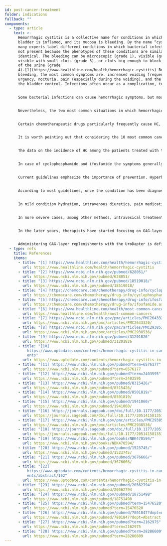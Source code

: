 ```yaml
---
id: post-cancer-treatment
folder: indications
fallback: ""
components:
  - type: article
    text: >-
      Hemorrhagic cystitis is a collective name for conditions in which the
      bladder is inflamed, and its mucosa is bleeding. By the name “cystitis”,
      many experts label different conditions in which bacterial infection is
      not present because the phenotypes of these conditions are similar or
      identical. The bleeding can be microscopic (grade 1), visible (grade 2),
      visible with small clots (grade 3), or clots big enough to block the flow
      of the urine (grade
      4).[1](https://www.healthline.com/health/hemorrhagic-cystitis) Besides the
      bleeding, the most common symptoms are: increased voiding frequency and
      urgency, nocturia, pain (especially during the voiding), and the loss of
      the bladder control. Infections often occur as a complication, too.


      Some bacterial infections can cause hemorrhagic symptoms, but most patients respond to the antibacterial treatment; therefore, these infections rarely lead to chronic and/or recurrent HC. Certain compounds used in the industry (e.g. aniline and toluidine) can cause HC as well. The condition usually ceases to exist once the patient stops being exposed to the toxin.[2](https://www.ncbi.nlm.nih.gov/pubmed/628051/) A couple of viruses may cause HC; however, the condition mostly develops either at a very young age (in which case it disappears in a couple of days), or if the patient’s immune system is severely compromised, e.g. after bone marrow or renal transplantation.[3](https://www.ncbi.nlm.nih.gov/pubmed/18519018/)


      Nevertheless, the two most common situations in which hemorrhagic cystitis emerges are associated with widely used methods of oncotherapy. It can develop after chemotherapy or radiotherapy. Thus, these conditions are often named chemotherapy cystitis and radiation cystitis, respectively. It should be pointed out that the definition of hemorrhagic cystitis is vague, and there are differences between authors and countries; several diseases are labeled as HCs regardless of their cause. Here, by this concept, the latter two, post-cancer conditions should be meant.


      Certain chemotherapeutic drugs particularly frequently cause HC, especially oxazaphosphorine compounds such as cyclophosphamide and ifosfamide. These drugs are widely used in several chemotherapeutic protocols, including treating solid tumors and lymphomas.[4](https://chemocare.com/chemotherapy/drug-info/cyclophosphamide.aspx),[5](https://chemocare.com/chemotherapy/drug-info/ifosfamide.aspx)


      It is worth pointing out that considering the 10 most common cancers[6](https://www.healthline.com/health/most-common-cancers) in the USA, cyclophosphamide and/or ifosfamide can be administered for the following conditions (frequency is in parentheses) breast cancer (1st), lung cancer (2nd), bladder cancer (6th), Non-Hodgkin’s lymphoma (7th), leukemia (10th). Regarding leukemia, there is a 30% chance for developing cystitis as a side effect.[7](https://www.ncbi.nlm.nih.gov/pmc/articles/PMC2643320/) Moreover, these are not the only chemotherapeutic drugs that can cause HC.


      The data on the incidence of HC among the patients treated with these drugs are controversial; it is said the occurrence is between 7–53%, about 0.6–15% of the patients experience severe bleeding.[8](https://www.ncbi.nlm.nih.gov/pmc/articles/PMC2938536/) Indeed, in many cases of the cancer treatment, the toxic effect that the drug expresses in the bladder limits the dosage. The incidence of radiation cystitis is 11–20% after the radiotherapy of the pelvic area.[9](https://www.ncbi.nlm.nih.gov/pubmed/31201826)


      In case of cyclophosphamide and ifosfamide the symptoms generally occur after the first dose is administered and last for 4–5 days.[10](https://www.uptodate.com/contents/hemorrhagic-cystitis-in-cancer-patients) On the other hand, certain other compounds like busulfan may trigger chemo-cystitis years after the exposure[11](https://www.ncbi.nlm.nih.gov/pubmed?term=6576177), and the adverse effect of a radiotherapy presenting as radiation cystitis may occur 10 or 20 years later, too.[12](https://www.ncbi.nlm.nih.gov/pubmed?term=2403595)


      Current guidelines emphasize the importance of prevention. Hyperhydration, continuous bladder irrigation (saline, with or without alkalization), hyperbaric oxygen therapy, administering mesna (a sulfhydryl compound), or intravesical sodium hyaluronate (for GAG-layer replenishment) are the most commonly used methods.[13](https://www.ncbi.nlm.nih.gov/pubmed/8315426/),[14](https://www.ncbi.nlm.nih.gov/pubmed/8501819/),[15](https://www.ncbi.nlm.nih.gov/pubmed/1941060/),[16](https://journals.sagepub.com/doi/full/10.1177/2051415813512647#) However, the data on their efficacy are controversial.


      According to most guidelines, once the condition has been diagnosed the suggested treatment greatly depends on the severity of the state (e.g.[17](https://www.ncbi.nlm.nih.gov/pmc/articles/PMC2938536/),[18](https://journals.sagepub.com/doi/full/10.1177/2051415813512647#)). Hemodynamic stability must be maintained in all cases, which makes blood transfusion often necessary.


      In mild condition hydration, intravenous diuretics, pain medication and anticholinergic bladder medication may be sufficient. Continuous bladder irrigation is considered to be effective, too.


      In more severe cases, among other methods, intravesical treatment is frequently applied. The therapy of chemo-cystitis usually lasts for some days, whereas for radiation cystitis for six months or even more.[19](https://www.ncbi.nlm.nih.gov/books/NBK470594/) There are several agents known for preventing bleeding. Aminocaproic acid (which is similar to amino acid lysine) inhibits plasminogen activation, which increases blood clotting.[20](https://www.ncbi.nlm.nih.gov/pubmed/1523745/) Alum (aluminum ammonium sulphate or aluminum potassium sulphate) causes protein precipitation and decreases capillary permeability.[21](https://www.ncbi.nlm.nih.gov/pubmed/3676666/) Silver nitrate causes chemical coagulation[22](https://www.uptodate.com/contents/hemorrhagic-cystitis-in-cancer-patients/abstract/102). Formalin, which is highly toxic, is used only if the patient has not responded to any other treatments; according to some guidelines, fulguration of the affected areas should be performed before that.


      In the later years, therapists have started focusing on GAG-layer replenishments, too. Hyaluronic acid, chondroitin sulphate and pentosan polysulfate sodium have already been used in the therapy of HC.[23](https://www.ncbi.nlm.nih.gov/pubmed/20562794),[24](https://www.ncbi.nlm.nih.gov/pubmed/18751498),[25](https://www.ncbi.nlm.nih.gov/pubmed?term=15476520). Prostaglandin and estrogens have been administered as well – the results are controversial, though[26](https://www.ncbi.nlm.nih.gov/pubmed/7801847?dopt=Abstract).[27](https://www.ncbi.nlm.nih.gov/pubmed?term=2162975),[28](https://www.ncbi.nlm.nih.gov/pubmed?term=28286609).


      Administering GAG-layer replenishments with the UroDapter is definitely an effective method regardless of the indication itself.
  - type: refs
    title: References
    items:
      - title: "[1] https://www.healthline.com/health/hemorrhagic-cystitis"
        url: https://www.healthline.com/health/hemorrhagic-cystitis
      - title: "[2] https://www.ncbi.nlm.nih.gov/pubmed/628051/"
        url: https://www.ncbi.nlm.nih.gov/pubmed/628051/
      - title: "[3] https://www.ncbi.nlm.nih.gov/pubmed/18519018/"
        url: https://www.ncbi.nlm.nih.gov/pubmed/18519018/
      - title: "[4] https://chemocare.com/chemotherapy/drug-info/cyclophosphamide.aspx"
        url: https://chemocare.com/chemotherapy/drug-info/cyclophosphamide.aspx
      - title: "[5] https://chemocare.com/chemotherapy/drug-info/ifosfamide.aspx"
        url: https://chemocare.com/chemotherapy/drug-info/ifosfamide.aspx
      - title: "[6] https://www.healthline.com/health/most-common-cancers"
        url: https://www.healthline.com/health/most-common-cancers
      - title: "[7] https://www.ncbi.nlm.nih.gov/pmc/articles/PMC2643320/"
        url: https://www.ncbi.nlm.nih.gov/pmc/articles/PMC2643320/
      - title: "[8] https://www.ncbi.nlm.nih.gov/pmc/articles/PMC2938536/"
        url: https://www.ncbi.nlm.nih.gov/pmc/articles/PMC2938536/
      - title: "[9] https://www.ncbi.nlm.nih.gov/pubmed/31201826"
        url: https://www.ncbi.nlm.nih.gov/pubmed/31201826
      - title: "[10]
          https://www.uptodate.com/contents/hemorrhagic-cystitis-in-cancer-pati\
          ents"
        url: https://www.uptodate.com/contents/hemorrhagic-cystitis-in-cancer-patients
      - title: "[11] https://www.ncbi.nlm.nih.gov/pubmed?term=6576177"
        url: https://www.ncbi.nlm.nih.gov/pubmed?term=6576177
      - title: "[12] https://www.ncbi.nlm.nih.gov/pubmed?term=2403595"
        url: https://www.ncbi.nlm.nih.gov/pubmed?term=2403595
      - title: "[13] https://www.ncbi.nlm.nih.gov/pubmed/8315426/"
        url: https://www.ncbi.nlm.nih.gov/pubmed/8315426/
      - title: "[14] https://www.ncbi.nlm.nih.gov/pubmed/8501819/"
        url: https://www.ncbi.nlm.nih.gov/pubmed/8501819/
      - title: "[15] https://www.ncbi.nlm.nih.gov/pubmed/1941060/"
        url: https://www.ncbi.nlm.nih.gov/pubmed/1941060/
      - title: "[16] https://journals.sagepub.com/doi/full/10.1177/2051415813512647"
        url: https://journals.sagepub.com/doi/full/10.1177/2051415813512647
      - title: "[17] https://www.ncbi.nlm.nih.gov/pmc/articles/PMC2938536/"
        url: https://www.ncbi.nlm.nih.gov/pmc/articles/PMC2938536/
      - title: "[18] https://journals.sagepub.com/doi/full/10.1177/2051415813512647"
        url: https://journals.sagepub.com/doi/full/10.1177/2051415813512647
      - title: "[19] https://www.ncbi.nlm.nih.gov/books/NBK470594/"
        url: https://www.ncbi.nlm.nih.gov/books/NBK470594/
      - title: "[20] https://www.ncbi.nlm.nih.gov/pubmed/1523745/"
        url: https://www.ncbi.nlm.nih.gov/pubmed/1523745/
      - title: "[21] https://www.ncbi.nlm.nih.gov/pubmed/3676666/"
        url: https://www.ncbi.nlm.nih.gov/pubmed/3676666/
      - title: "[22]
          https://www.uptodate.com/contents/hemorrhagic-cystitis-in-cancer-pati\
          ents/abstract/102"
        url: https://www.uptodate.com/contents/hemorrhagic-cystitis-in-cancer-patients/abstract/102
      - title: "[23] https://www.ncbi.nlm.nih.gov/pubmed/20562794"
        url: https://www.ncbi.nlm.nih.gov/pubmed/20562794
      - title: "[24] https://www.ncbi.nlm.nih.gov/pubmed/18751498"
        url: https://www.ncbi.nlm.nih.gov/pubmed/18751498
      - title: "[25] https://www.ncbi.nlm.nih.gov/pubmed?term=15476520"
        url: https://www.ncbi.nlm.nih.gov/pubmed?term=15476520
      - title: "[26] https://www.ncbi.nlm.nih.gov/pubmed/7801847?dopt=Abstract"
        url: https://www.ncbi.nlm.nih.gov/pubmed/7801847?dopt=Abstract
      - title: "[27] https://www.ncbi.nlm.nih.gov/pubmed?term=2162975"
        url: https://www.ncbi.nlm.nih.gov/pubmed?term=2162975
      - title: "[28] https://www.ncbi.nlm.nih.gov/pubmed?term=28286609"
        url: https://www.ncbi.nlm.nih.gov/pubmed?term=28286609
---
```

